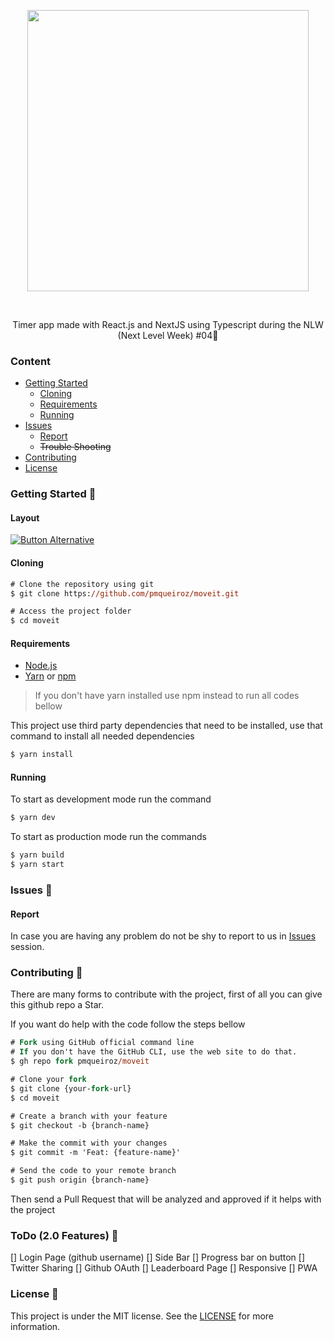 <!-- 
    Thank you for reading this
    If you´re having any problem with this project please contact in the issues session
-->

<!-- VARS -->

[issues-url]: https://github.com/pmqueiroz/moveit/issues/
[license-url]: https://github.com/pmqueiroz/moveit/blob/master/LICENSE
[node-url]: https://nodejs.org/en
[yarn-url]: https://classic.yarnpkg.com/
[npm-url]:  https://www.npmjs.com/

<!-- VARS -->

<div align="center">  

<img width="450px" align="center" src="https://user-images.githubusercontent.com/54639269/108711336-fa4a9980-74f3-11eb-9a3f-a894aa4c02c1.png"></img>

</div>
<!--  -->
<br>
<p align="center">
    Timer app made with React.js and NextJS using Typescript during the<a src="https://nextlevelweek.com"> NLW (Next Level Week) #04</a>🚀
</p>

<div align="center">  


</div>


### Content
* [Getting Started](#Getting-Started-)
    * [Cloning](#Cloning)
    * [Requirements](#Requirements)
    * [Running](#Running)
* [Issues](#Issues-)
    * [Report](#Report)
    * ~~Trouble Shooting~~
* [Contributing](#Contributing-)
* [License](#License-)

### Getting Started 🚀

#### Layout

[![Button Alternative](https://github-readme-perks.vercel.app/api/button?content=Open%20on%20Figma%20%20&logo=figma&bgColor=%235965E0)](https://www.figma.com/file/ge20pu3ofMOKoliUyKx1Nl/Move.it-1.0/duplicate)

#### Cloning

```ps
# Clone the repository using git
$ git clone https://github.com/pmqueiroz/moveit.git

# Access the project folder
$ cd moveit
```

#### Requirements
* [Node.js][node-url]
* [Yarn][yarn-url] or [npm][npm-url]

> If you don't have yarn installed use npm instead to run all codes bellow

This project use third party dependencies that need to be installed, use that command to install all needed dependencies

```ps
$ yarn install
```

#### Running

To start as development mode run the command

```ps
$ yarn dev
```
To start as production mode run the commands

```ps
$ yarn build
$ yarn start
```

### Issues 🐛

#### Report

In case you are having any problem do not be shy to report to us in [Issues][issues-url] session.

### Contributing 🤝 

There are many forms to contribute with the project, first of all you can give this github repo a Star.

If you want do help with the code follow the steps bellow

```ps
# Fork using GitHub official command line
# If you don't have the GitHub CLI, use the web site to do that.
$ gh repo fork pmqueiroz/moveit

# Clone your fork
$ git clone {your-fork-url}
$ cd moveit

# Create a branch with your feature
$ git checkout -b {branch-name}

# Make the commit with your changes
$ git commit -m 'Feat: {feature-name}'

# Send the code to your remote branch
$ git push origin {branch-name}
```

Then send a Pull Request that will be analyzed and approved if it helps with the project

### ToDo (2.0 Features) 📝
[] Login Page (github username)
[] Side Bar
[] Progress bar on button
[] Twitter Sharing
[] Github OAuth
[] Leaderboard Page
[] Responsive
[] PWA


### License 📝
This project is under the MIT license. See the [LICENSE][license-url] for more information.